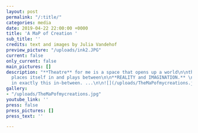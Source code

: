 ```yaml
---
layout: post
permalink: "/:title/"
categories: media
date: 2019-04-22 22:00:00 +0000
title: 'A MaP of Creation '
sub_title: ''
credits: text and images by Julia Vandehof
preview_picture: "/uploads/ink2.JPG"
current: false
only_current: false
main_pictures: []
description: "**Theatre** for me is a space that opens up a world\n\nthat stretches,
  places itself in and plays between\n\n**REALITY and IMAGINATION.** \n\nI am interested
  in exactly this in-between. ...\n\n![](/uploads/TheMaPofmycreations.jpg)"
gallery:
- "/uploads/TheMaPofmycreations.jpg"
youtube_link: ''
press: false
press_pictures: []
press_text: ''

---
```

